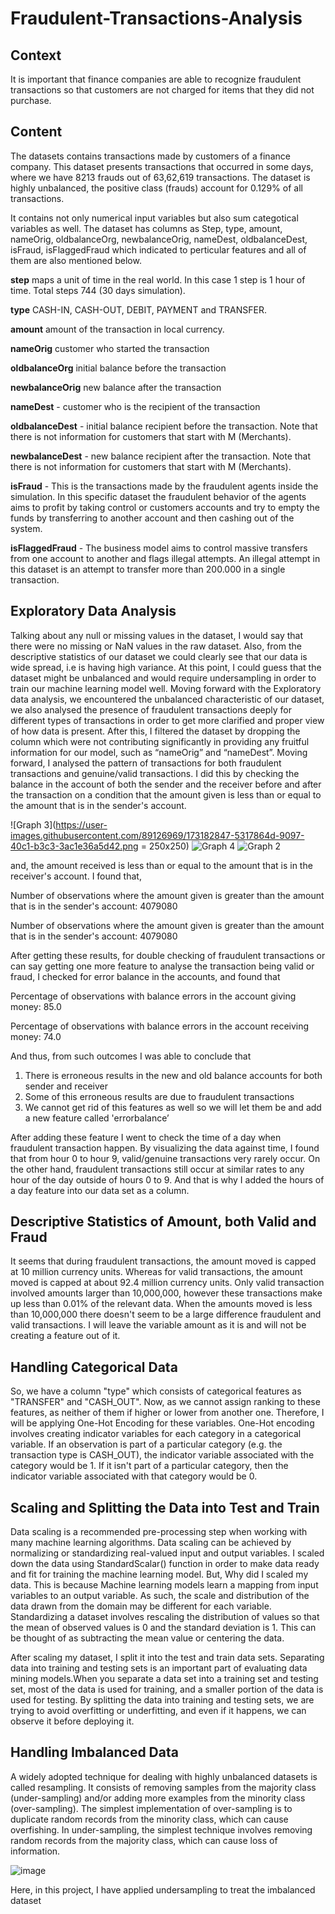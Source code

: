 # Fraudulent-Transactions-Analysis


## Context
It is important that finance companies are able to recognize fraudulent transactions so that customers are not charged for items that they did not purchase.



## Content
The datasets contains transactions made by customers of a finance company. This dataset presents transactions that occurred in some days, where we have 8213 frauds out of 63,62,619 transactions. The dataset is highly unbalanced, the positive class (frauds) account for 0.129% of all transactions.

It contains not only numerical input variables but also sum categotical variables as well. The dataset has columns as Step, type, amount, nameOrig, oldbalanceOrg, newbalanceOrig, nameDest, oldbalanceDest, isFraud, isFlaggedFraud which indicated to perticular features and all of them are also mentioned below.

**step** maps a unit of time in the real world. In this case 1 step is 1 hour of time. Total steps 744 (30 days simulation).

**type** CASH-IN, CASH-OUT, DEBIT, PAYMENT and TRANSFER.

**amount** amount of the transaction in local currency.

**nameOrig** customer who started the transaction

**oldbalanceOrg** initial balance before the transaction

**newbalanceOrig** new balance after the transaction

**nameDest** - customer who is the recipient of the transaction

**oldbalanceDest** - initial balance recipient before the transaction. Note that there is not information for customers that 
start with M (Merchants).

**newbalanceDest** - new balance recipient after the transaction. Note that there is not information for customers that start with M (Merchants).

**isFraud** - This is the transactions made by the fraudulent agents inside the simulation. In this specific dataset the fraudulent behavior of the agents aims to profit by taking control or customers accounts and try to empty the funds by transferring to another account and then cashing out of the system.

**isFlaggedFraud** - The business model aims to control massive transfers from one account to another and flags illegal attempts. An illegal attempt in this dataset is an attempt to transfer more than 200.000 in a single transaction.




## Exploratory Data Analysis

Talking about any null or missing values in the dataset, I would say that there were no missing or NaN values in the raw dataset. Also, from the descriptive statistics of our dataset we could clearly see that our data is wide spread, i.e is having high variance. At this point, I could guess that the dataset might be unbalanced and would require undersampling in order to train our machine learning model well. 
Moving forward with the Exploratory data analysis, we encountered the unbalanced characteristic of our dataset, we also analysed the presence of fraudulent transactions deeply for different types of transactions in order to get more clarified and proper view of how data is present. After this, I filtered the dataset by dropping the column which were not contributing significantly in providing any fruitful information for our model, such as “nameOrig” and “nameDest”. 
Moving forward, I analysed the pattern of transactions for both fraudulent transactions and genuine/valid transactions. I did this by checking the balance in the account of both the sender and the receiver before and after the transaction on a condition that the amount given is less than or equal to the amount that is in the sender's account.


![Graph 3](https://user-images.githubusercontent.com/89126969/173182847-5317864d-9097-40c1-b3c3-3ac1e36a5d42.png = 250x250)
![Graph 4](https://user-images.githubusercontent.com/89126969/173182857-a08daf84-8d76-4875-ae68-1bea1eb08d09.png)
     ![Graph 2](https://user-images.githubusercontent.com/89126969/173182775-084a7e87-53e7-40e8-a2df-0777c5619975.png)




and, the amount received is less than or equal to the amount that is in the receiver's account. I found that,

Number of observations where the amount given is greater than the amount that is in the sender's account:  4079080

Number of observations where the amount given is greater than the amount that is in the sender's account:  4079080

After getting these results, for double checking of fraudulent transactions or can say getting one more feature to analyse the transaction being valid or fraud, I checked for error balance in the accounts, and found that 

Percentage of observations with balance errors in the account giving money:  85.0

Percentage of observations with balance errors in the account receiving money:  74.0

And thus, from such outcomes I was able to conclude that
1.	There is erroneous results in the new and old balance accounts for both sender and receiver
2.	Some of this erroneous results are due to fraudulent transactions
3.	We cannot get rid of this features as well so we will let them be and add a new feature called 'errorbalance’


After adding these feature I went to check the time of a day when fraudulent transaction happen. By visualizing the data against time, I found that from hour 0 to hour 9, valid/genuine transactions very rarely occur. On the other hand, fraudulent transactions still occur at similar rates to any hour of the day outside of hours 0 to 9.
And that is why I added the hours of a day feature into our data set as a column. 



## Descriptive Statistics of Amount, both Valid and Fraud

It seems that during fraudulent transactions, the amount moved is capped at 10 million currency units.
Whereas for valid transactions, the amount moved is capped at about 92.4 million currency units.
Only valid transaction involved amounts larger than 10,000,000, however these transactions make up less than 0.01% of the relevant data.
When the amounts moved is less than 10,000,000 there doesn't seem to be a large difference fraudulent and valid transactions.
I will leave the variable amount as it is and will not be creating a feature out of it.



## Handling Categorical Data

So, we have a column "type" which consists of categorical features as "TRANSFER" and "CASH_OUT". Now, as we cannot assign ranking to these features, as neither of them if higher or lower from another one.
Therefore, I will be applying One-Hot Encoding for these variables.
One-Hot encoding involves creating indicator variables for each category in a categorical variable. If an observation is part of a particular category (e.g. the transaction type is CASH_OUT), the indicator variable associated with the category would be 1. If it isn't part of a particular category, then the indicator variable associated with that category would be 0.



## Scaling and Splitting the Data into Test and Train

Data scaling is a recommended pre-processing step when working with many machine learning algorithms. Data scaling can be achieved by normalizing or standardizing real-valued input and output variables. I scaled down the data using StandardScalar() function in order to make data ready and fit for training the machine learning model.
But, Why did I scaled my data. This is because Machine learning models learn a mapping from input variables to an output variable. As such, the scale and distribution of the data drawn from the domain may be different for each variable. Standardizing a dataset involves rescaling the distribution of values so that the mean of observed values is 0 and the standard deviation is 1. This can be thought of as subtracting the mean value or centering the data.

After scaling my dataset, I split it into the test and train data sets. Separating data into training and testing sets is an important part of evaluating data mining models.When you separate a data set into a training set and testing set, most of the data is used for training, and a smaller portion of the data is used for testing. By splitting the data into training and testing sets, we are trying to avoid overfitting or underfitting, and even if it happens, we can observe it before deploying it.



## Handling Imbalanced Data

A widely adopted technique for dealing with highly unbalanced datasets is called resampling. It consists of removing samples from the majority class (under-sampling) and/or adding more examples from the minority class (over-sampling). The simplest implementation of over-sampling is to duplicate random records from the minority class, which can cause overfishing. In under-sampling, the simplest technique involves removing random records from the majority class, which can cause loss of information.



![image](https://user-images.githubusercontent.com/89126969/173182633-6b0dbbf9-1e13-43a1-af4d-02c668e12730.png)



Here, in this project, I have applied undersampling to treat the imbalanced dataset

